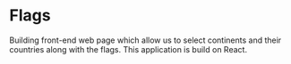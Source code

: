 # Flags
Building front-end web page which allow us to select continents and their countries along with the flags.
This application is build on React.